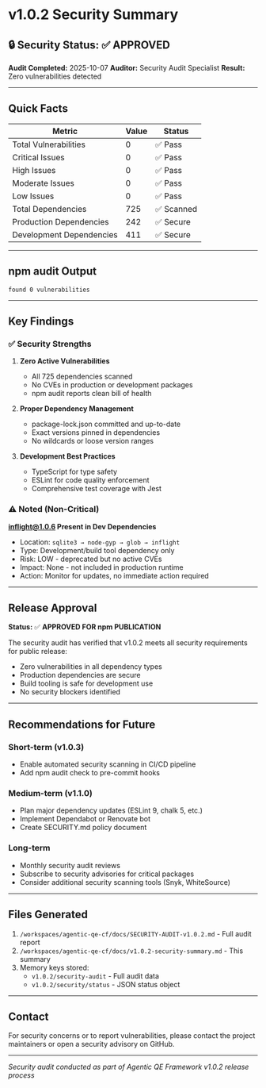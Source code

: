 # v1.0.2 Security Summary

## 🔒 Security Status: ✅ APPROVED

**Audit Completed:** 2025-10-07
**Auditor:** Security Audit Specialist
**Result:** Zero vulnerabilities detected

---

## Quick Facts

| Metric | Value | Status |
|--------|-------|--------|
| Total Vulnerabilities | 0 | ✅ Pass |
| Critical Issues | 0 | ✅ Pass |
| High Issues | 0 | ✅ Pass |
| Moderate Issues | 0 | ✅ Pass |
| Low Issues | 0 | ✅ Pass |
| Total Dependencies | 725 | ✅ Scanned |
| Production Dependencies | 242 | ✅ Secure |
| Development Dependencies | 411 | ✅ Secure |

---

## npm audit Output

```
found 0 vulnerabilities
```

---

## Key Findings

### ✅ Security Strengths

1. **Zero Active Vulnerabilities**
   - All 725 dependencies scanned
   - No CVEs in production or development packages
   - npm audit reports clean bill of health

2. **Proper Dependency Management**
   - package-lock.json committed and up-to-date
   - Exact versions pinned in dependencies
   - No wildcards or loose version ranges

3. **Development Best Practices**
   - TypeScript for type safety
   - ESLint for code quality enforcement
   - Comprehensive test coverage with Jest

### ⚠️ Noted (Non-Critical)

**inflight@1.0.6 Present in Dev Dependencies**
- Location: `sqlite3 → node-gyp → glob → inflight`
- Type: Development/build tool dependency only
- Risk: LOW - deprecated but no active CVEs
- Impact: None - not included in production runtime
- Action: Monitor for updates, no immediate action required

---

## Release Approval

**Status:** ✅ **APPROVED FOR npm PUBLICATION**

The security audit has verified that v1.0.2 meets all security requirements for public release:

- Zero vulnerabilities in all dependency types
- Production dependencies are secure
- Build tooling is safe for development use
- No security blockers identified

---

## Recommendations for Future

### Short-term (v1.0.3)
- Enable automated security scanning in CI/CD pipeline
- Add npm audit check to pre-commit hooks

### Medium-term (v1.1.0)
- Plan major dependency updates (ESLint 9, chalk 5, etc.)
- Implement Dependabot or Renovate bot
- Create SECURITY.md policy document

### Long-term
- Monthly security audit reviews
- Subscribe to security advisories for critical packages
- Consider additional security scanning tools (Snyk, WhiteSource)

---

## Files Generated

1. `/workspaces/agentic-qe-cf/docs/SECURITY-AUDIT-v1.0.2.md` - Full audit report
2. `/workspaces/agentic-qe-cf/docs/v1.0.2-security-summary.md` - This summary
3. Memory keys stored:
   - `v1.0.2/security-audit` - Full audit data
   - `v1.0.2/security/status` - JSON status object

---

## Contact

For security concerns or to report vulnerabilities, please contact the project maintainers or open a security advisory on GitHub.

---

*Security audit conducted as part of Agentic QE Framework v1.0.2 release process*
